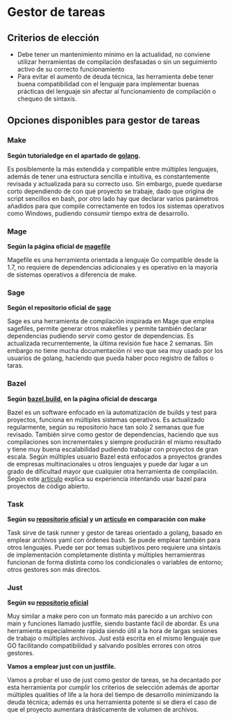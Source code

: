 # Gestor de tareas

## Criterios de elección
- Debe tener un mantenimiento mínimo en la actualidad, no conviene utilizar herramientas de compilación desfasadas o 
sin un seguimiento activo de su correcto funcionamiento
- Para evitar el aumento de deuda técnica, las herramienta debe tener buena compatibilidad con el lenguaje para implementar buenas prácticas del lenguaje sin afectar al funcionamiento de compilación o chequeo de sintaxis.
## Opciones disponibles para gestor de tareas

### Make
**Según tutorialedge en el apartado de [golang](https://tutorialedge.net/golang/makefiles-for-go-developers/).**

Es posiblemente la más extendida y compatible entre múltiples lenguajes, además de tener una estructura sencilla e intuitiva, 
es constantemente revisada y actualizada para su correcto uso. 
Sin embargo, puede quedarse corto dependiendo de con qué proyecto se trabaje, dado que origina de script sencillos en bash, 
por otro lado hay que declarar varios parámetros añadidos para que compile correctamente en todos los sistemas operativos como Windows, pudiendo consumir tiempo extra de desarrollo.

### Mage
**Según la página oficial de [magefile](https://magefile.org/)**

Magefile es una herramienta orientada a lenguaje Go compatible desde la 1.7, no requiere de dependencias adicionales y es operativo en la mayoría de sistemas operativos a diferencia de make.

### Sage
**Según el repositorio oficial de [sage](https://github.com/einride/sage)**

Sage es una herramienta de compilación inspirada en Mage que emplea sagefiles, permite generar otros makefiles y permite también 
declarar dependencias pudiendo servir como gestor de dependencias. Es actualizada recurrentemente, la última revisión fue hace 2 semanas.
Sin embargo no tiene mucha documentación ni veo que sea muy usado por los usuarios de golang, haciendo que pueda haber poco registro de fallos o taras.

### Bazel
**Según [bazel.build](https://bazel.build/start/go?hl=es-419), en la página oficial de descarga**

Bazel es un software enfocado en la automatización de builds y test para proyectos, funciona en múltiples sistemas operativos. Es actualizado regularmente, según su repositorio hace tan solo 2 semanas que fue revisado.
También sirve como gestor de dependencias, haciendo que sus compilaciones son incrementales y siempre producirán el mismo resultado y
tiene muy buena escalabilidad pudiendo trabajar con proyectos de gran escala.
Según múltiples usuario Bazel está enfocados a proyectos grandes de empresas multinacionales u otros lenguajes y puede dar lugar 
a un grado de dificultad mayor que cualquier otra herramienta de compilación. Según este [artículo](https://medium.com/windmill-engineering/bazel-is-the-worst-build-system-except-for-all-the-others-b369396a9e26) explica su experiencia intentando usar bazel para proyectos de código abierto.

### Task
**Según su [repositorio oficial](https://github.com/go-task/task) y un [artículo](https://tsh.io/blog/taskfile-or-gnu-make-for-automation/) en comparación con make**

Task sirve de task runner y gestor de tareas orientado a golang, basado en emplear archivos yaml con órdenes bash. Se puede emplear también
para otros lenguajes. Puede ser por temas subjetivos pero requiere una sintaxis de implementación completamente distinta y 
múltiples herramientras funcionan de forma distinta como los condicionales o variables de entorno; otros gestores son más directos.

### Just
**Según su [repositorio oficial](https://github.com/casey/just)**

Muy similar a make pero con un formato más parecido a un archivo con main y funciones llamado justfile, 
siendo bastante fácil de abordar. Es una herramienta especialmente rápida siendo útil a la hora de largas sesiones de trabajo o múltiples archivos. Just está escrita en el mismo lenguaje que GO facilitando compatibilidad y salvando posibles errores con otros gestores.


**Vamos a emplear just con un justfile.**

Vamos a probar el uso de just como gestor de tareas, se ha decantado por esta herramienta por cumplir los criterios de selección
además de aportar múltiples qualities of life a la hora del tiempo de desarrollo minimizando la deuda técnica; además es una 
herramienta potente si se diera el caso de que el proyecto aumentara drásticamente de volumen de archivos.